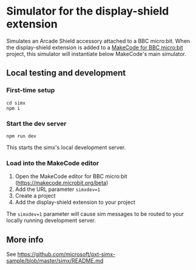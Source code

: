 # Simulator for the display-shield extension

Simulates an Arcade Shield accessory attached to a BBC micro:bit. When the display-shield extension is added to a [MakeCode for BBC micro:bit](https://makecode.microbit.org) project, this simulator will instantiate below MakeCode's main simulator.

## Local testing and development

### First-time setup
```
cd simx
npm i
```

### Start the dev server
```
npm run dev
```

This starts the simx's local development server.

### Load into the MakeCode editor

1. Open the MakeCode editor for BBC micro:bit (https://makecode.microbit.org/beta)
2. Add the URL parameter `simxdev=1`
3. Create a project
4. Add the display-shield extension to your project

The `simxdev=1` parameter will cause sim messages to be routed to your locally running development server.

## More info

See https://github.com/microsoft/pxt-simx-sample/blob/master/simx/README.md


